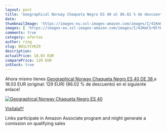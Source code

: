 ```yaml
---
layout: post
title: 'Geographical Norway Chaqueta Negro ES 40 al 86.02 % de descuento'
date: 
thumbnailImage: 'https://images-eu.ssl-images-amazon.com/images/I/41KmCSrNlYL._SL200_.jpg'
images: [ 'https://images-eu.ssl-images-amazon.com/images/I/41KmCSrNlYL._SL200_.jpg' ]
comments: true
category: ofertas
author: ring
slug: B01LYCVKZ9
description:
actualPrice: 18.03 EUR
comparePrice: 129 EUR
inStock: true
---
```


Ahora mismo tienes [Geographical Norway Chaqueta Negro ES 40  DE 38 ](https://www.amazon.es/dp/B01LYCVKZ9/?tag=tolees-21) a 18.03 EUR (original: 129 EUR) (86.02 %  de descuento) en el siguiente enlace!

[![Geographical Norway Chaqueta Negro ES 40](https://images-eu.ssl-images-amazon.com/images/I/41KmCSrNlYL._SL200_.jpg)](https://www.amazon.es/dp/B01LYCVKZ9/?tag=tolees-21)

[Visítala!!!](https://www.amazon.es/dp/B01LYCVKZ9/?tag=tolees-21)

Links participate in Amazon Associate program and might generate a comission on qualifying sales
